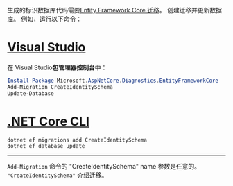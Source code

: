 生成的标识数据库代码需要[Entity Framework Core 迁移](/ef/core/managing-schemas/migrations/)。 创建迁移并更新数据库。 例如，运行以下命令：

# <a name="visual-studio"></a>[Visual Studio](#tab/visual-studio)

在 Visual Studio**包管理器控制台**中：

```powershell
Install-Package Microsoft.AspNetCore.Diagnostics.EntityFrameworkCore
Add-Migration CreateIdentitySchema
Update-Database
```

# <a name="net-core-cli"></a>[.NET Core CLI](#tab/netcore-cli)

```dotnetcli
dotnet ef migrations add CreateIdentitySchema
dotnet ef database update
```

---

`Add-Migration` 命令的 "CreateIdentitySchema" name 参数是任意的。 `"CreateIdentitySchema"` 介绍迁移。
